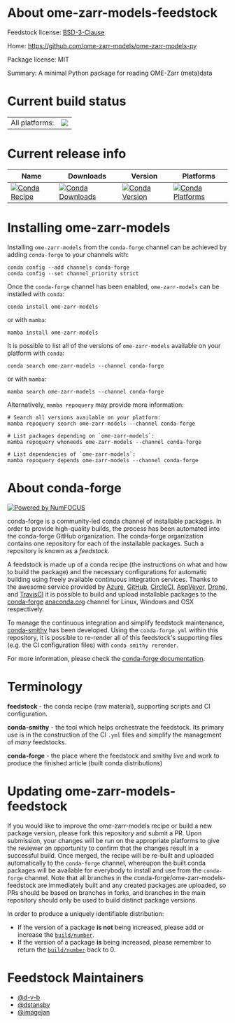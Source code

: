 About ome-zarr-models-feedstock
===============================

Feedstock license: [BSD-3-Clause](https://github.com/conda-forge/ome-zarr-models-feedstock/blob/main/LICENSE.txt)

Home: https://github.com/ome-zarr-models/ome-zarr-models-py

Package license: MIT

Summary: A minimal Python package for reading OME-Zarr (meta)data

Current build status
====================


<table><tr><td>All platforms:</td>
    <td>
      <a href="https://dev.azure.com/conda-forge/feedstock-builds/_build/latest?definitionId=24589&branchName=main">
        <img src="https://dev.azure.com/conda-forge/feedstock-builds/_apis/build/status/ome-zarr-models-feedstock?branchName=main">
      </a>
    </td>
  </tr>
</table>

Current release info
====================

| Name | Downloads | Version | Platforms |
| --- | --- | --- | --- |
| [![Conda Recipe](https://img.shields.io/badge/recipe-ome--zarr--models-green.svg)](https://anaconda.org/conda-forge/ome-zarr-models) | [![Conda Downloads](https://img.shields.io/conda/dn/conda-forge/ome-zarr-models.svg)](https://anaconda.org/conda-forge/ome-zarr-models) | [![Conda Version](https://img.shields.io/conda/vn/conda-forge/ome-zarr-models.svg)](https://anaconda.org/conda-forge/ome-zarr-models) | [![Conda Platforms](https://img.shields.io/conda/pn/conda-forge/ome-zarr-models.svg)](https://anaconda.org/conda-forge/ome-zarr-models) |

Installing ome-zarr-models
==========================

Installing `ome-zarr-models` from the `conda-forge` channel can be achieved by adding `conda-forge` to your channels with:

```
conda config --add channels conda-forge
conda config --set channel_priority strict
```

Once the `conda-forge` channel has been enabled, `ome-zarr-models` can be installed with `conda`:

```
conda install ome-zarr-models
```

or with `mamba`:

```
mamba install ome-zarr-models
```

It is possible to list all of the versions of `ome-zarr-models` available on your platform with `conda`:

```
conda search ome-zarr-models --channel conda-forge
```

or with `mamba`:

```
mamba search ome-zarr-models --channel conda-forge
```

Alternatively, `mamba repoquery` may provide more information:

```
# Search all versions available on your platform:
mamba repoquery search ome-zarr-models --channel conda-forge

# List packages depending on `ome-zarr-models`:
mamba repoquery whoneeds ome-zarr-models --channel conda-forge

# List dependencies of `ome-zarr-models`:
mamba repoquery depends ome-zarr-models --channel conda-forge
```


About conda-forge
=================

[![Powered by
NumFOCUS](https://img.shields.io/badge/powered%20by-NumFOCUS-orange.svg?style=flat&colorA=E1523D&colorB=007D8A)](https://numfocus.org)

conda-forge is a community-led conda channel of installable packages.
In order to provide high-quality builds, the process has been automated into the
conda-forge GitHub organization. The conda-forge organization contains one repository
for each of the installable packages. Such a repository is known as a *feedstock*.

A feedstock is made up of a conda recipe (the instructions on what and how to build
the package) and the necessary configurations for automatic building using freely
available continuous integration services. Thanks to the awesome service provided by
[Azure](https://azure.microsoft.com/en-us/services/devops/), [GitHub](https://github.com/),
[CircleCI](https://circleci.com/), [AppVeyor](https://www.appveyor.com/),
[Drone](https://cloud.drone.io/welcome), and [TravisCI](https://travis-ci.com/)
it is possible to build and upload installable packages to the
[conda-forge](https://anaconda.org/conda-forge) [anaconda.org](https://anaconda.org/)
channel for Linux, Windows and OSX respectively.

To manage the continuous integration and simplify feedstock maintenance,
[conda-smithy](https://github.com/conda-forge/conda-smithy) has been developed.
Using the ``conda-forge.yml`` within this repository, it is possible to re-render all of
this feedstock's supporting files (e.g. the CI configuration files) with ``conda smithy rerender``.

For more information, please check the [conda-forge documentation](https://conda-forge.org/docs/).

Terminology
===========

**feedstock** - the conda recipe (raw material), supporting scripts and CI configuration.

**conda-smithy** - the tool which helps orchestrate the feedstock.
                   Its primary use is in the construction of the CI ``.yml`` files
                   and simplify the management of *many* feedstocks.

**conda-forge** - the place where the feedstock and smithy live and work to
                  produce the finished article (built conda distributions)


Updating ome-zarr-models-feedstock
==================================

If you would like to improve the ome-zarr-models recipe or build a new
package version, please fork this repository and submit a PR. Upon submission,
your changes will be run on the appropriate platforms to give the reviewer an
opportunity to confirm that the changes result in a successful build. Once
merged, the recipe will be re-built and uploaded automatically to the
`conda-forge` channel, whereupon the built conda packages will be available for
everybody to install and use from the `conda-forge` channel.
Note that all branches in the conda-forge/ome-zarr-models-feedstock are
immediately built and any created packages are uploaded, so PRs should be based
on branches in forks, and branches in the main repository should only be used to
build distinct package versions.

In order to produce a uniquely identifiable distribution:
 * If the version of a package **is not** being increased, please add or increase
   the [``build/number``](https://docs.conda.io/projects/conda-build/en/latest/resources/define-metadata.html#build-number-and-string).
 * If the version of a package **is** being increased, please remember to return
   the [``build/number``](https://docs.conda.io/projects/conda-build/en/latest/resources/define-metadata.html#build-number-and-string)
   back to 0.

Feedstock Maintainers
=====================

* [@d-v-b](https://github.com/d-v-b/)
* [@dstansby](https://github.com/dstansby/)
* [@imagejan](https://github.com/imagejan/)

